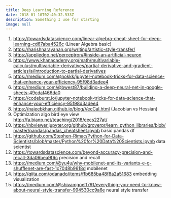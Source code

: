 ```yaml
---
title: Deep Learning Reference
date: 2018-01-10T02:40:32.533Z
description: Something I use for starting
image: null
---
```

1. https://towardsdatascience.com/linear-algebra-cheat-sheet-for-deep-learning-cd67aba4526c (Linear Algebra basic)
2. https://harishnarayanan.org/writing/artistic-style-transfer/
3. https://appliedgo.net/perceptron/#inside-an-artificial-neuron
4. https://www.khanacademy.org/math/multivariable-calculus/multivariable-derivatives/partial-derivative-and-gradient-articles/a/introduction-to-partial-derivatives
5. https://medium.com/@nokkk/jupyter-notebook-tricks-for-data-science-that-enhance-your-efficiency-95f98d3adee4
6. https://medium.com/@bwest87/building-a-deep-neural-net-in-google-sheets-49cdaf466da0
7. https://codeburst.io/jupyter-notebook-tricks-for-data-science-that-enhance-your-efficiency-95f98d3adee4
8. https://najeebkhan.github.io/blog/VecCal.html (Jacobian vs Hessian)
9. Optimization algo bird eye view http://fa.bianp.net/teaching/2018/eecs227at/
10. https://nbviewer.jupyter.org/github/groverpr/learn_python_libraries/blob/master/pandas/pandas_cheatsheet.ipynb basic pandas df
11. https://github.com/Stephen-Rimac/Python-for-Data-Scientists/blob/master/Python%20for%20Data%20Scientists.ipynb data scientist
12. https://towardsdatascience.com/beyond-accuracy-precision-and-recall-3da06bea9f6c precision and recall
13. https://medium.com/@yu4u/why-mobilenet-and-its-variants-e-g-shufflenet-are-fast-1c7048b9618d mobilenet
14. https://qiita.com/odanado/items/ffb685ba48f8a2a51683 embedding visualization
15. https://medium.com/@shivamgoel1791/everything-you-need-to-know-about-neural-style-transfer-994530cc9a6e neural style transfer





